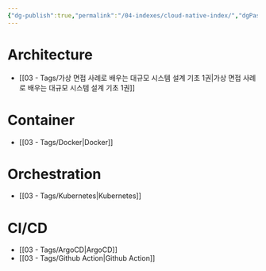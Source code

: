 ```yaml
---
{"dg-publish":true,"permalink":"/04-indexes/cloud-native-index/","dgPassFrontmatter":true}
---
```


# Architecture
- [[03 - Tags/가상 면접 사례로 배우는 대규모 시스템 설계 기초 1권\|가상 면접 사례로 배우는 대규모 시스템 설계 기초 1권]]
# Container
- [[03 - Tags/Docker\|Docker]]
# Orchestration
- [[03 - Tags/Kubernetes\|Kubernetes]]
# CI/CD
- [[03 - Tags/ArgoCD\|ArgoCD]]
- [[03 - Tags/Github Action\|Github Action]]

